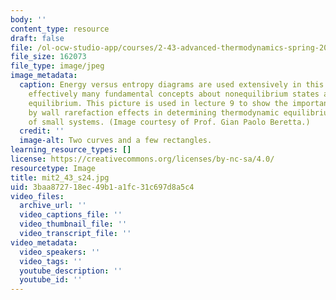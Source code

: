 ```yaml
---
body: ''
content_type: resource
draft: false
file: /ol-ocw-studio-app/courses/2-43-advanced-thermodynamics-spring-2024/mit2_43_s24.jpg
file_size: 162073
file_type: image/jpeg
image_metadata:
  caption: Energy versus entropy diagrams are used extensively in this course to illustrate
    effectively many fundamental concepts about nonequilibrium states as well as thermodynamic
    equilibrium. This picture is used in lecture 9 to show the important role played
    by wall rarefaction effects in determining thermodynamic equilibrium properties
    of small systems. (Image courtesy of Prof. Gian Paolo Beretta.)
  credit: ''
  image-alt: Two curves and a few rectangles.
learning_resource_types: []
license: https://creativecommons.org/licenses/by-nc-sa/4.0/
resourcetype: Image
title: mit2_43_s24.jpg
uid: 3baa8727-18ec-49b1-a1fc-31c697d8a5c4
video_files:
  archive_url: ''
  video_captions_file: ''
  video_thumbnail_file: ''
  video_transcript_file: ''
video_metadata:
  video_speakers: ''
  video_tags: ''
  youtube_description: ''
  youtube_id: ''
---
```

